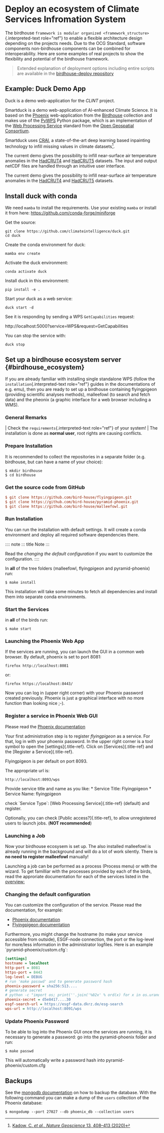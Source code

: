 # Deploy an ecosystem of Climate Services Infromation System

The birdhouse `framework is modular organized <framework_structure>`{.interpreted-text role="ref"} to enable a flexible architecture design depending on the projects needs. Due to the OCG Standard, software components non-birdhouse components can be combined for interoperability. Here are some examples of real projects to show the flexibility and potential of the birdhouse framework.

> Extended explanation of deployment options including entire scripts are available in the [birdhouse-deploy repository](https://birdhouse-deploy.readthedocs.io/en/latest/) 

## Example: Duck Demo App

Duck is a demo web-application for the *CLINT* project.

Smartduck is a demo web-application of AI-enhanced Climate Science.
It is based on the [Phoenix](https://pyramid-phoenix.readthedocs.io/en/latest/) web-application from the [Birdhouse](http://bird-house.github.io/) collection and makes use of the [PyWPS](https://pywps.org/) Python package, which is an implementation of the [Web Processing Service](https://www.ogc.org/standards/wps) standard from the [Open Geospatial Consortium](https://www.ogc.org/).

Smartduck uses [CRAI](https://github.com/FREVA-CLINT/climatereconstructionAI/tree/clint), a state-of-the-art deep learning based inpainting technology to infill missing values in climate datasets[^1].

The current demo gives the possibility to infill near-surface air temperature anomalies in the [HadCRUT4](https://www.metoffice.gov.uk/hadobs/hadcrut4/) and [HadCRUT5](https://www.metoffice.gov.uk/hadobs/hadcrut5/) datasets. The input and output netCDF files are handled through an intuitive user interface.

[^1]: [Kadow, C. *et al.*, *Nature Geoscience* 13, 408–413 (2020)](http://dx.doi.org/10.1038/s41561-020-0582-5)


The current demo gives the possibility to infill near-surface air temperature anomalies in the [HadCRUT4](https://www.metoffice.gov.uk/hadobs/hadcrut4/) and [HadCRUT5](https://www.metoffice.gov.uk/hadobs/hadcrut5/) datasets.

## Install duck with conda

We need `mamba` to install the requirements.
Use your existing `mamba` or install it from here:
https://github.com/conda-forge/miniforge

Get the source:
```
git clone https://github.com/climateintelligence/duck.git
cd duck
```

Create the conda environment for duck:
```
mamba env create
```

Activate the duck environment:
```
conda activate duck
```

Install duck in this environment:
```
pip install -e .
```

Start your duck as a web service:
```
duck start -d
```

See it is responding by sending a WPS `GetCapabilities` request:

http://localhost:5000?service=WPS&request=GetCapabilities

You can stop the service with:
```
duck stop
```


## Set up a birdhouse ecosystem server {#birdhouse_ecosystem}

If you are already familiar with installing single standalone WPS
(follow the `installation`{.interpreted-text role="ref"} guides in the
documentations of e.g. emu), then you are ready to set up a birdhouse
containing flyingpigeon (providing scientific analyses methods),
malleefowl (to search and fetch data) and the pheonix (a graphic
interface for a web browser including a WMS).

### General Remarks

| Check the `requirements`{.interpreted-text role="ref"} of your system!
| The installation is done as **normal user**, root rights are causing
  conflicts.

### Prepare Installation

It is recommended to collect the repositories in a separate folder (e.g.
birdhouse, but can have a name of your choice):

    $ mkdir birdhouse
    $ cd birdhouse

### Get the source code from GitHub

``` ini
$ git clone https://github.com/bird-house/flyingpigeon.git
$ git clone https://github.com/bird-house/pyramid-phoenix.git
$ git clone https://github.com/bird-house/malleefowl.git
```

### Run Installation

You can run the installation with default settings. It will create a
conda environment and deploy all required software dependencies there.

:::: note
::: title
Note
:::

Read the *changing the default configuration* if you want to customize
the configuration.
::::

In **all** of the tree folders (malleefowl, flyingpigeon and
pyramid-phoenix) run:

    $ make install

This installation will take some minutes to fetch all dependencies and
install them into separate conda environments.


### Start the Services

in **all** of the birds run:

    $ make start

### Launching the Phoenix Web App

If the services are running, you can launch the GUI in a common web
browser. By default, phoenix is set to port 8081:

    firefox http://localhost:8081

or:

    firefox https://localhost:8443/

Now you can log in (upper right corner) with your Phoenix password
created previously. Phoenix is just a graphical interface with no more
function than looking nice ;-).

### Register a service in Phoenix Web GUI


Please read the [Phoenix documentation](https://pyramid-phoenix.readthedocs.io/en/latest/user_guide.html#)

Your first administration step is to register *flyingpigeon* as a
service. For that, log in with your phoenix password. In the upper right
corner is a tool symbol to open the [settings]{.title-ref}. Click on
[Services]{.title-ref} and the [Register a Service]{.title-ref}.

Flyingpigeon is per default on port 8093.

The appropriate url is:

    http://localhost:8093/wps

Provide service title and name as you like: \* Service Title:
Flyingpigeon \* Service Name: flyingpigeon

check \`Service Type\`: [Web Processing Service]{.title-ref} (default)
and register.

Optionally, you can check [Public access?]{.title-ref}, to allow
unregistered users to launch jobs. (**NOT recommended**)

### Launching a Job

Now your birdhouse ecosysem is set up. The also installed malleefowl is
already running in the background and will do a lot of work silently.
There is **no need to register malleefowl** manually!

Launching a job can be performed as a process (Process menu) or with the
wizard. To get familliar with the processes provided by each of the
birds, read the approriate documentation for each of the services listed
in the [overview:](http://birdhouse.readthedocs.io/en/latest/index.html)

### Changing the default configuration

You can customize the configuration of the service. Please read the
documentation, for example:

-   [Phoenix
    documentation](https://pyramid-phoenix.readthedocs.io/en/latest/configuration.html)
-   [Flyingpigeon
    documentation](https://flyingpigeon.readthedocs.io/en/latest/configuration.html)

Furthermore, you might change the hostname (to make your service
accessible from outside), ESGF-node connection, the port or the
log-level for more/less information in the administrator logfiles. Here
is an example \`pyramid-phoenix/custom.cfg\`:

``` ini
[settings]
hostname = localhost
http-port = 8081
https-port = 8443
log-level = DEBUG
# run 'make passwd' and to generate password hash
phoenix-password = sha256:513....
# generate secret
# python -c "import os; print(''.join('%02x' % ord(x) for x in os.urandom(16)))"
phoenix-secret = d5e8417....30
esgf-search-url = https://esgf-data.dkrz.de/esg-search
wps-url = http://localhost:8091/wps
```

### Update Phoenix Password

To be able to log into the Phoenix GUI once the services are running, it
is necessary to generate a password: go into the pyramid-phoenix folder
and run:

    $ make passwd

This will automatically write a password hash into
pyramid-phoenix/custom.cfg

## Backups

See the [mongodb
documentation](https://docs.mongodb.com/manual/core/backups/) on how to
backup the database. With the following command you can make a dump of
the `users` collection of the Phoenix database:

    $ mongodump --port 27027 --db phoenix_db --collection users




<!-- This section is outdated \...
:::

Birdhouse consists of several components like [Malleefowl]() and
[Emu](). Each of them can be installed individually. The installation is
done using the Python-based build system `Buildout`{.interpreted-text
role="term"}. Most of the dependencies are maintained in the
`Anaconda Python distribution`{.interpreted-text role="term"}. For
convenience, each birdhouse component has a
`Makefile <bootstrap:makefile>`{.interpreted-text role="ref"} to ease
the installation so you don\'t need to know how to call the Buildout
build tool.

## Requirements

Birdhouse uses `Anaconda Python distribution`{.interpreted-text
role="term"} for most of the dependencies. If Anaconda is not already
installed, it will be installed during the installation process.
Anaconda has packages for Linux, MacOSX and Windows. But not all
packages used by birdhouse are already available in the default package
channel of Anaconda. The missing packages are supplied by birdhouse on
`Binstar`{.interpreted-text role="term"}. But we currently maintain only
packages for Linux 64-bit and partly for MacOSX.

So the short answer to the requirements is: **you need a Linux 64-bit
installation**.

Birdhouse is currently used on Ubuntu 14.04 and CentOS 6.x. It should
also work on Debian, LinuxMint and Fedora.

Birdhouse also installs a few system packages using
[apt-get]{.title-ref} on Debian based distributions and
[yum]{.title-ref} on RedHat/CentOS based distributions. For this you
need a user account with [sudo]{.title-ref} permissions. Installing
system packages can be done in a separate step. So your installation
user does not need any special permissions. All installed files will go
into a birdhouse Anaconda environment in the home folder of the
installation user.

## Installing from source

The installation of birdhouse components from source is done with some
few commands. Here is an example for the Emu WPS service:

``` sh
$ git clone https://github.com/bird-house/emu.git
$ cd emu
$ make clean install
$ make start
$ firefox http://localhost:8094/wps
```

All the birdhouse components follow the same installation pattern. If
you want to see all the options of the [Makefile]{.title-ref} then type:

``` sh
$ make help
```

You will find more information about these options in the
`Makefile documentation <bootstrap:makefile>`{.interpreted-text
role="ref"}.

Read the documention of each birdhouse component for the details of the
installation and how to configure the components. The
`birdhouse bootstrap documentation <bootstrap:introduction>`{.interpreted-text
role="ref"} gives some `examples <bootstrap:examples>`{.interpreted-text
role="ref"} of the different ways of making the installation.

On the WPS client side we have:

-   [Phoenix](): a Pyramid web application.
-   [Birdy](): a simple WPS command line tool.

On the WPS server side we have:

-   [Malleefowl](): provides base WPS services to access data.
-   [Flyingpigeon](): provides WPS services for the climate impact
    community.
-   [Hummingbird](): provides WPS services for CDO and climate metadata
    checks.
-   [Emu](): just some WPS processes for testing.

## Nginx, gunicorn and supervisor

Birdhouse sets up a `PyWPS`{.interpreted-text role="term"} server (and
also the Phoenix web application) using `Buildout`{.interpreted-text
role="term"}. We use the `Gunicorn`{.interpreted-text role="term"} HTTP
application server (similar to Tomcat for Java servlet applications ) to
run these web applications with the `WSGI`{.interpreted-text
role="term"} interface. In front of the Gunicorn application server, we
use the `Nginx`{.interpreted-text role="term"} HTTP server (similar to
the Apache web server). All these web services are started/stopped and
monitored by a `Supervisor`{.interpreted-text role="term"} service.

See the following image for how this looks like:

![image](_images/WsgiApp.png)

When installing a birdhouse WPS service, you don\'t need to care about
this setup. This is all done by Buildout and using some extensions
provided by birdhouse.

The Makefile of a birdhouse application has convenience targets to
start/stop a WPS service controlled by the Supervisor and to check the
status:

``` sh
$ make start    # start wps service
$ make stop     # stop wps service
$ make status   # show status of wps service
Supervisor status ...
/home/pingu/.conda/envs/birdhouse/bin/supervisorctl status
emu                              RUNNING   pid 25698, uptime 0:00:02
malleefowl                       RUNNING   pid 25702, uptime 0:00:02
mongodb                          RUNNING   pid 25691, uptime 0:00:02
nginx                            RUNNING   pid 25699, uptime 0:00:02
phoenix                          RUNNING   pid 25694, uptime 0:00:02
pycsw                            RUNNING   pid 25700, uptime 0:00:02
tomcat                           RUNNING   pid 25693, uptime 0:00:02
```

You can also use the Supervisor monitor web service which by default is
available on port <http://localhost:9001/>. The Supervisor monitor app
looks like in the following screenshot.

![image](_images/supervisor-monitor.png)

## Using birdhouse with Docker {#docker}

An alternative way to install and deploy birdhouse Web Processing
Services is by using `Docker`{.interpreted-text role="term"}. The
birdhouse WPS servers are available as a Docker image on [Docker
Hub](https://hub.docker.com/r/birdhouse/). See an example on how to use
them with the `Emu WPS Docker image <emu:tutorial>`{.interpreted-text
role="ref"}.
 -->